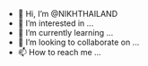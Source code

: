 - 👋 Hi, I’m @NIKHTHAILAND
- 👀 I’m interested in ...
- 🌱 I’m currently learning ...
- 💞️ I’m looking to collaborate on ...
- 📫 How to reach me ...

<!---
NIKHTHAILAND/NIKHTHAILAND is a ✨ special ✨ repository because its `README.md` (this file) appears on your GitHub profile.
You can click the Preview link to take a look at your changes.
--->
